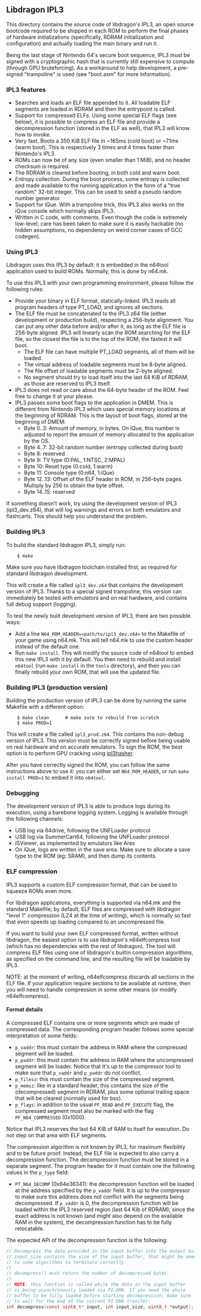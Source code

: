 ## Libdragon IPL3

This directory contains the source code of libdragon's IPL3,
an open source bootcode required to be shipped in each ROM to
perform the final phases of hardware initializations
(specifically, RDRAM initialization and configuration) and
actually loading the main binary and run it.

Being the last stage of Nintendo 64's secure boot sequence,
IPL3 must be signed with a cryptographic hash that is currently
still expensive to compute (through GPU bruteforcing). As
a workaround to help development, a pre-signed "trampoline" is
used (see "boot.asm" for more information).

### IPL3 features

 * Searches and loads an ELF file appended to it. All loadable
   ELF segments are loaded in RDRAM and then the entrypoint is called.
 * Support for compressed ELFs. Using some special ELF flags (see below),
   it is possible to compress an ELF file and provide a decompression
   function (stored in the ELF as well), that IPL3 will know how to invoke.
 * Very fast. Boots a 350 KiB ELF file in ~165ms (cold boot) or ~71ms (warm boot).
   This is respectively 3 times and 4 times faster than Nintendo's IPL3.
 * ROMs can now be of any size (even smaller than 1 MiB), and no header checksum
   is required.
 * The RDRAM is cleared before booting, in both cold and warm boot.
 * Entropy collection. During the boot process, some entropy is collected
   and made available to the running application in the form of a "true random"
   32-bit integer. This can be used to seed a pseudo random number generator.
 * Support for iQue. With a trampoline trick, this IPL3 also works on the iQue
   console which normally skips IPL3.
 * Written in C code, with comments. Even though the code is extremely
   low-level, care has been taken to make sure it is easily hackable
   (no hidden assumptions, no dependency on weird corner cases of GCC codegen).

### Using IPL3

Libdragon uses this IPL3 by default: it is embedded in the n64tool
application used to build ROMs. Normally, this is done by n64.mk.

To use this IPL3 with your own programming environment, please follow
the following rules:

 * Provide your binary in ELF format, statically-linked. IPL3 reads
   all program headers of type PT_LOAD, and ignores all sections.
 * The ELF file must be concatenated to the IPL3 z64 file (either
   development or production build), respecting a 256-byte alignment.
   You can put any other data before and/or after it, as long as the ELF
   file is 256-byte aligned. IPL3 will linearly scan the ROM searching
   for the ELF file, so the closest the file is to the top of the
   ROM, the fastest it will boot.
   * The ELF file can have multiple PT_LOAD segments, all of them will be loaded.
   * The virtual address of loadable segments must be 8-byte aligned.
   * The file offset of loadable segments must be 2-byte aligned.
   * No segment should try to load itself into the last 64 KiB of RDRAM,
     as those are reserved to IPL3 itself.
 * IPL3 does not read or care about the 64-byte header of the ROM. Feel
   free to change it at your please.
 * IPL3 passes some boot flags to the application in DMEM. This is different
   from Nintendo IPL3 which uses special memory locations at the beginning
   of RDRAM. This is the layout of boot flags, stored at the beginning of DMEM:
   - Byte 0..3: Amount of memory, in bytes. On iQue, this number is adjusted
     to report the amount of memory allocated to the application by the OS.
   - Byte 4..7: 32-bit random number (entropy collected during boot)
   - Byte 8: reserved
   - Byte 9: TV type (0:PAL, 1:NTSC, 2:MPAL)
   - Byte 10: Reset type (0:cold, 1:warm)
   - Byte 11: Console type (0:n64, 1:iQue)
   - Byte 12..13: Offset of the ELF header in ROM, in 256-byte pages. Multiply
     by 256 to obtain the byte offset.
   - Byte 14..15: reserved

If something doesn't work, try using the development version of IPL3
(ipl3_dev.z64), that will log warnings and errors on both emulators and
flashcarts. This should help you understand the problem.

### Building IPL3

To build the standard libdragon IPL3, simply run:

```
    $ make
```

Make sure you have libdragon toolchain installed first,
as required for standard libdragon development. 

This will create a file called `ipl3_dev.z64` that contains
the development version of IPL3. Thanks to a special signed
trampoline, this version can immediately be tested with
emulators and on real hardware, and contains full debug
support (logging).

To test the newly built development version of IPL3, there
are two possible ways:

 * Add a line `N64_ROM_HEADER=<path/to/ipl3_dev.z64>` to the
   Makefile of your game using n64.mk. This will tell
   n64.mk to use the custom header instead of the default
   one.
 * Run `make install`. This will modify the source code
   of n64tool to embed this new IPL3 with it by default.
   You then need to rebuild and install `n64tool` (run
   `make install` in the `tools` directory), and then you
   can finally rebuild your own ROM, that will use the
   updated file.


### Building IPL3 (production version)

Building the production version of IPL3 can be done by running
the same Makefile with a different option:

```
    $ make clean      # make sure to rebuild from scratch
    $ make PROD=1
```

This will create a file called `ipl3_prod.z64`. This contains the
non-debug version of IPL3. This version must be correctly signed
before being usable on real hardware and on accurate emulators.
To sign the ROM, the best option is to perform GPU cracking using
[ipl3hasher](https://github.com/awygle/ipl3hasher).

After you have correctly signed the ROM, you can follow the same
instructions above to use it: you can either set `N64_ROM_HEADER`,
or run `make install PROD=1` to embed it into `n64tool`.

### Debugging

The development version of IPL3 is able to produce logs during
its execution, using a barebone logging system. Logging is available
through the following channels:

 * USB log via 64drive, following the UNFLoader protocol
 * USB log via SummerCart64, following the UNFLoader protocol
 * ISViewer, as implemented by emulators like Ares
 * On iQue, logs are written in the save area. Make sure to allocate
   a save type to the ROM (eg: SRAM), and then dump its contents.

### ELF compression

IPL3 supports a custom ELF compression format, that can be used to
squeeze ROMs even more. 

For libdragon applications, everything is supported via n64.mk and the standard
Makefile; by default, ELF files are compressed with libdragon "level 1"
compression (LZ4 at the time of writing), which is normally so fast that even
speeds up loading compared to an uncompressed file.

If you want to build your own ELF compressed format, written without
libdragon, the easiest option is to use libdragon's n64elfcompress tool
(which has no dependencies with the rest of libdragon). The tool will
compress ELF files using one of libdragon's builtin compression
algorithms, as specified on the command line, and the resulting file will
be loadable by IPL3.

NOTE: at the moment of writing, n64elfcompress discards all sections in the
ELF file. If your application require sections to be available at runtime,
then you will need to handle compression in some other means (or modify
n64elfcompress).

#### Format details

A compressed ELF contains one or more segments which are made of compressed data.
The corresponding program header follows some special interpretation of some fields:

* `p_vaddr`: this must contain the address in RAM where the compressed
  segment will be loaded.
* `p_paddr`: this must contain the address in RAM where the uncompressed
  segment will be loader. Notice that it's up to the compressor tool to
  make sure that `p_vaddr` and `p_paddr` do not conflict.
* `p_filesz`: this must contain the size of the compressed segment.
* `p_memsz`: like in a standard header, this contains the size of the
  (decompressed) segment in RDRAM, plus some optional trailing space that
  will be cleared (normally used for bss).
* `p_flags`: in addition to the usual `PF_READ` and `PF_EXECUTE` flag, the
  compressed segment must also be marked with the flag `PF_N64_COMPRESSED` (0x1000).

Notice that IPL3 reserves the last 64 KiB of RAM to itself for execution. Do not
step on that area with ELF segments.

The compression algorithm is not known by IPL3, for maximum flexibility and
to be future proof. Instead, the ELF file is expected to also carry a
decompression function. The decompression function must be stored in a separate
segment. The program header for it must contain one the following values
in the `p_type` field:

 * `PT_N64_DECOMP` (0x64e36341): the decompression function will be loaded 
   at the address specified by the `p_vaddr` field. It is up to the compressor
   to make sure this address does not conflict with the segments being
   decompressed. If `p_vaddr` is 0, the decompression function will be
   loaded within the IPL3 reserved region (last 64 Kib of RDRAM); since the
   exact address is not known (and might also depend on the available RAM
   in the system), the decompression function has to be fully relocatable.

The expected API of the decompression function is the following:

```C
// Decompress the data provided in the input buffer into the output buffer.
// input_size contains the size of the input buffer, that might be needed
// to some algorithms to terminate correctly.
//
// decompress() must return the number of decompressed bytes.
//
// NOTE: this function is called while the data in the input buffer
// is being asynchronously loaded via PI DMA. If you need the whole
// buffer to be fully loaded before starting decompression, make sure
// to wait for the end of the current PI DMA transfer.
int decompress(const uint8_t* input, int input_size, uint8_t *output);
```
